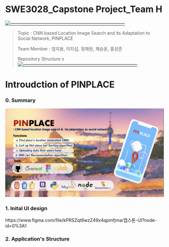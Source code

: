 # SWE3028_Capstone Project_Team H

[![——————————————————————————](https://raw.githubusercontent.com/andreasbm/readme/master/assets/lines/colored.png)](#license)

> Topic : CNN based Location Image Search and its Adaptation to Social Network, PINPLACE
>
> Team Member : 엄지용, 이지섭, 정채원, 채승윤, 홍성준
> 
> Repository Structure
> s
[![——————————————————————————](https://raw.githubusercontent.com/andreasbm/readme/master/assets/lines/colored.png)](#license)
 

# Introudction of PINPLACE
<h3>0. Summary</h3>
<img src="./pinplace.png">
<br>
<h3> 1. Inital UI design </h3>
https://www.figma.com/file/kPRSZqt6wzZ49x4qpmfjma/캡스톤-UI?node-id=0%3A1
<br>
<h3> 2. Application's Structure </h3>
